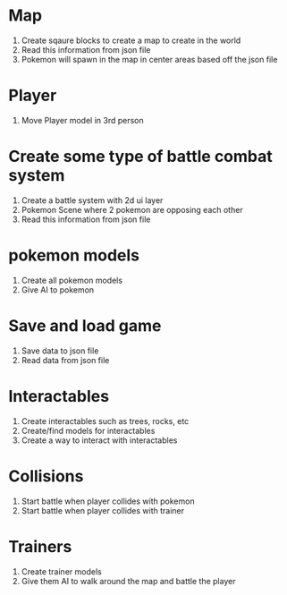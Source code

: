 # Map
1. Create sqaure blocks to create a map to create in the world
2. Read this information from json file
3. Pokemon will spawn in the map in center areas based off the json file

# Player
1. Move Player model in 3rd person

# Create some type of battle combat system 
1. Create a battle system with 2d ui layer
2. Pokemon Scene where 2 pokemon are opposing each other
3. Read this information from json file

# pokemon models
1. Create all pokemon models
2. Give AI to pokemon

# Save and load game
1. Save data to json file
2. Read data from json file

# Interactables
1. Create interactables such as trees, rocks, etc
2. Create/find models for interactables
3. Create a way to interact with interactables

# Collisions
1. Start battle when player collides with pokemon
2. Start battle when player collides with trainer

# Trainers
1. Create trainer models
2. Give them AI to walk around the map and battle the player






